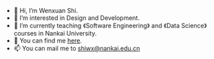 - 👋 Hi, I’m Wenxuan Shi.
- 👀 I’m interested in Design and Development.
- 🌱 I’m currently teaching 《Software Engineering》 and 《Data Science》 courses in Nankai University.
- 💞️ You can find me [here](https://cs.nankai.edu.cn/info/1095/2459.htm).
- 📫 You can mail me to shiwx@nankai.edu.cn

